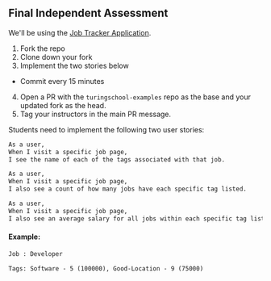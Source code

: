 ## Final Independent Assessment

We'll be using the [Job Tracker Application](https://github.com/turingschool-examples/job-tracker-base).

1. Fork the repo
2. Clone down your fork
3. Implement the two stories below
  * Commit every 15 minutes
4. Open a PR with the `turingschool-examples` repo as the base and your updated fork as the head.
5. Tag your instructors in the main PR message.

Students need to implement the following two user stories:

```txt
As a user,
When I visit a specific job page,
I see the name of each of the tags associated with that job.
```

```txt
As a user,
When I visit a specific job page,
I also see a count of how many jobs have each specific tag listed.
```

```txt
As a user,
When I visit a specific job page,
I also see an average salary for all jobs within each specific tag listed.
```


#### Example:

```txt
Job : Developer

Tags: Software - 5 (100000), Good-Location - 9 (75000)
```
